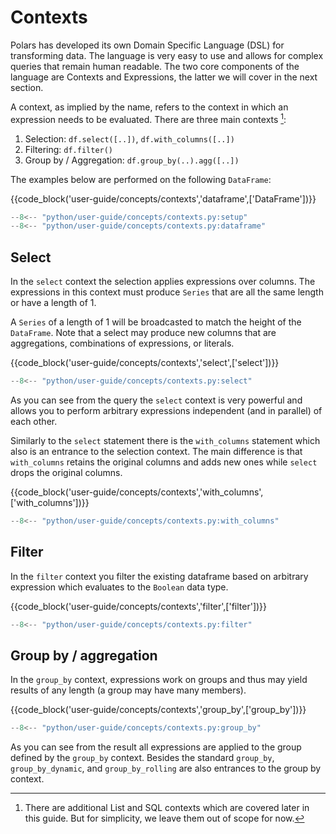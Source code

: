 # Contexts

Polars has developed its own Domain Specific Language (DSL) for transforming data. The language is very easy to use and allows for complex queries that remain human readable. The two core components of the language are Contexts and Expressions, the latter we will cover in the next section.

A context, as implied by the name, refers to the context in which an expression needs to be evaluated. There are three main contexts [^1]:

1. Selection: `df.select([..])`, `df.with_columns([..])`
1. Filtering: `df.filter()`
1. Group by / Aggregation: `df.group_by(..).agg([..])`

The examples below are performed on the following `DataFrame`:

{{code_block('user-guide/concepts/contexts','dataframe',['DataFrame'])}}

```python exec="on" result="text" session="user-guide/contexts"
--8<-- "python/user-guide/concepts/contexts.py:setup"
--8<-- "python/user-guide/concepts/contexts.py:dataframe"
```

## Select

In the `select` context the selection applies expressions over columns. The expressions in this context must produce `Series` that are all the same length or have a length of 1.

A `Series` of a length of 1 will be broadcasted to match the height of the `DataFrame`. Note that a select may produce new columns that are aggregations, combinations of expressions, or literals.

{{code_block('user-guide/concepts/contexts','select',['select'])}}

```python exec="on" result="text" session="user-guide/contexts"
--8<-- "python/user-guide/concepts/contexts.py:select"
```

As you can see from the query the `select` context is very powerful and allows you to perform arbitrary expressions independent (and in parallel) of each other.

Similarly to the `select` statement there is the `with_columns` statement which also is an entrance to the selection context. The main difference is that `with_columns` retains the original columns and adds new ones while `select` drops the original columns.

{{code_block('user-guide/concepts/contexts','with_columns',['with_columns'])}}

```python exec="on" result="text" session="user-guide/contexts"
--8<-- "python/user-guide/concepts/contexts.py:with_columns"
```

## Filter

In the `filter` context you filter the existing dataframe based on arbitrary expression which evaluates to the `Boolean` data type.

{{code_block('user-guide/concepts/contexts','filter',['filter'])}}

```python exec="on" result="text" session="user-guide/contexts"
--8<-- "python/user-guide/concepts/contexts.py:filter"
```

## Group by / aggregation

In the `group_by` context, expressions work on groups and thus may yield results of any length (a group may have many members).

{{code_block('user-guide/concepts/contexts','group_by',['group_by'])}}

```python exec="on" result="text" session="user-guide/contexts"
--8<-- "python/user-guide/concepts/contexts.py:group_by"
```

As you can see from the result all expressions are applied to the group defined by the `group_by` context. Besides the standard `group_by`, `group_by_dynamic`, and `group_by_rolling` are also entrances to the group by context.

[^1]: There are additional List and SQL contexts which are covered later in this guide. But for simplicity, we leave them out of scope for now.
